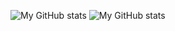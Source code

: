 ![My GitHub stats](https://github-readme-stats.vercel.app/api/?username=Malizma333&theme=dark&hide_rank=true&show_icons=true&include_all_commits=true&custom_title=Overall%20Stats&show=reviews,prs_merged&card_width=800&hide=stars)
![My GitHub stats](https://github-readme-stats.vercel.app/api/top-langs/?username=Malizma333&theme=dark&size_weight=0.5&count_weight=0.5&hide=ShaderLab,HTML,CSS,HLSL,Mathematica&card_width=800)
